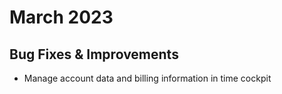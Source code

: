 # March 2023

## Bug Fixes & Improvements

- Manage account data and billing information in time cockpit
